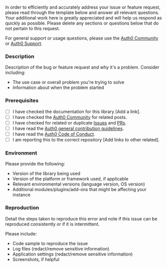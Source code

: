 In order to efficiently and accurately address your issue or feature request, please read through the template below and answer all relevant questions. Your additional work here is greatly appreciated and will help us respond as quickly as possible. Please delete any sections or questions below that do not pertain to this request.

For general support or usage questions, please use the [Auth0 Community](https://community.auth0.com/) or [Auth0 Support](https://support.auth0.com).

### Description

Description of the bug or feature request and why it's a problem. Consider including:

- The use case or overall problem you're trying to solve
- Information about when the problem started

### Prerequisites

- [ ] I have checked the documentation for this library [Add a link].
- [ ] I have checked the [Auth0 Community](https://community.auth0.com/) for related posts.
- [ ] I have checked for related or duplicate [Issues](https://github.com/auth0/auth0-python/issues) and [PRs](https://github.com/auth0/auth0-python/pulls).
- [ ] I have read the [Auth0 general contribution guidelines](https://github.com/auth0/open-source-template/blob/master/GENERAL-CONTRIBUTING.md).
- [ ] I have read the [Auth0 Code of Conduct](https://github.com/auth0/open-source-template/blob/master/CODE-OF-CONDUCT.md).
- [ ] I am reporting this to the correct repository [Add links to other related].

### Environment

Please provide the following:

- Version of the library being used
- Version of the platform or framework used, if applicable
- Relevant environmental versions (language version, OS version)
- Additional modules/plugins/add-ons that might be affecting your instance

### Reproduction

Detail the steps taken to reproduce this error and note if this issue can be reproduced consistently or if it is intermittent.

Please include:

- Code sample to reproduce the issue
- Log files (redact/remove sensitive information)
- Application settings (redact/remove sensitive information)
- Screenshots, if helpful
